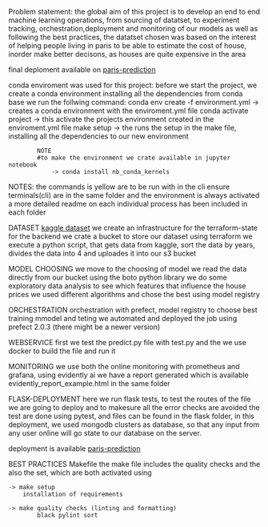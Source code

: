 Problem statement:
the global aim of this project is to develop an end to end machine learning operations, from sourcing of datatset, to experiment tracking, orchestration,deployment and monitoring of our models as well as following the best practices, the datatset chosen was based on the interest of helping people living in paris to be able to estimate the cost of house, inorder make better decisons, as houses are quite expensive in the area 


final deploment available  on   [paris-prediction](https://paris-housing-prediction.herokuapp.com/)

conda enviroment was used for this project:
before we start the project, we create a conda environment installing all the dependencies 
	from conda base
		we run the follwing command: 
			conda env create -f environment.yml  -> creates a conda environment with the enviroment.yml file
			conda activate project -> this activate the projects environment created in the enviroment.yml file
		    make setup -> the runs the setup in the make file, installing all the dependencies to our new environment

			NOTE
			#to make the environment we crate available in jupyter notebook
				-> conda install nb_conda_kernels

NOTES:
	the commands is yellow are to be run with in the cli 
	ensure terminals(cli) are in the same folder and the environment is always activated
	a more detailed readme on each individual process has been included in each folder 


DATASET  [kaggle dataset](https://www.kaggle.com/datasets/mssmartypants/paris-housing-price-prediction)
we create an infrastructure for the terraform-state for the backend 
we crate a bucket to store our dataset using terraform
we execute a python script, that gets data from kaggle, sort the data by years, divides the data into 4 and uploades it into our s3 bucket


MODEL CHOOSING
we move to the choosing of model 
we read the data directly from our bucket using the boto python library 
we do some exploratory data analysis to see which features that influence the house prices 
we used different algorithms and chose the best using model registry

ORCHESTRATION
orchestration with prefect, model registry to choose best training mmodel and teting 
we automated and deployed the job using prefect 2.0.3 (there might be a newer version)

WEBSERVICE
first we test the predict.py file with test.py 
and the we use docker to build the file and run it 


MONITORING
we use both the online monitoring with prometheus and grafana, using evidently ai 
we have a report generated which is available evidently_report_example.html in the same folder

FLASK-DEPLOYMENT
 here we run flask tests, to test the routes of the file we are going to deploy and to makesure all the error checks are avoided 
 the test are done using pytest, and files can be found in the flask folder, in this deployment, we used mongodb clusters as database, so that 
 any input from any user online will go state to our database on the server.
 
 deployment is available  [paris-prediction](https://paris-housing-prediction.herokuapp.com/)



BEST PRACTICES
Makefile
	the make file includes the quality checks and the also the set, which are both activated using 
	
	-> make setup 
		installation of requirements

	-> make quality checks (linting and formatting)
			black pylint sort 